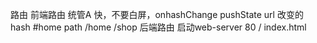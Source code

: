 路由
前端路由 统管A 快，不要白屏，onhashChange pushState
url 改变的 hash #home path /home /shop
后端路由 启动web-server 80   /
index.html
